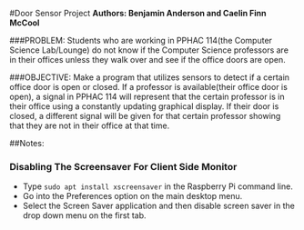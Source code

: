 #Door Sensor Project
**Authors: Benjamin Anderson and Caelin Finn McCool**

###PROBLEM:
Students who are working in PPHAC 114(the Computer Science Lab/Lounge) do not know if the Computer Science professors are in their offices unless they walk over and see if the office doors are open.

###OBJECTIVE:
Make a program that utilizes sensors to detect if a certain office door is open or closed. If a professor is available(their office door is open), a signal in PPHAC 114 will represent that the certain professor is in their office using a constantly updating graphical display. If their door is closed, a different signal will be given for that certain professor showing that they are not in their office at that time.

##Notes:
### Disabling The Screensaver For Client Side Monitor

* Type `sudo apt install xscreensaver` in the Raspberry Pi command line.
* Go into the Preferences option on the main desktop menu.
* Select the Screen Saver application and then disable screen saver in the drop down menu on the first tab.


